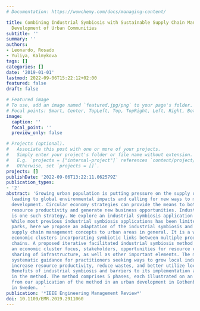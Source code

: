 ```yaml
---
# Documentation: https://wowchemy.com/docs/managing-content/

title: Combining Industrial Symbiosis with Sustainable Supply Chain Management for
  Development of Urban Communities
subtitle: ''
summary: ''
authors:
- Leonardo, Rosado
- Yuliya, Kalmykova
tags: []
categories: []
date: '2019-01-01'
lastmod: 2022-09-06T15:22:12+02:00
featured: false
draft: false

# Featured image
# To use, add an image named `featured.jpg/png` to your page's folder.
# Focal points: Smart, Center, TopLeft, Top, TopRight, Left, Right, BottomLeft, Bottom, BottomRight.
image:
  caption: ''
  focal_point: ''
  preview_only: false

# Projects (optional).
#   Associate this post with one or more of your projects.
#   Simply enter your project's folder or file name without extension.
#   E.g. `projects = ["internal-project"]` references `content/project/deep-learning/index.md`.
#   Otherwise, set `projects = []`.
projects: []
publishDate: '2022-09-06T13:22:11.062579Z'
publication_types:
- '2'
abstract: 'Growing urban population is putting pressure on the supply of natural resources
  leading to global environmental impacts and calling for new ways to manage urban
  development. Circular economy strategies can provide the means to both increase
  resource productivity and generate new business opportunities. Industrial symbiosis
  is one such strategy. We explore an industrial symbiosis application in this article.
  While most previous industrial symbiosis applications has been limited to eco-industrial
  parks, here we propose an adaptation of the industrial symbiosis and sustainable
  supply chain management concepts to urban areas in general. It is a way to develop
  economic clusters incorporating symbiotic links between multiple products supply
  chains. A proposed iterative facilitated industrial symbiosis method identifies
  an economic cluster focus, stakeholders, opportunities for resource exchange and
  sharing of infrastructure, as well as other important elements. The method provides
  systematic guidance for practitioners seeking ways to grow local industry and economy,
  increase resource productivity, reduce wastes, and better utilize local resources.
  Benefits of industrial symbiosis and barriers to its implementation are also identified
  in the method. The method comprises 5 phases, each illustrated on an example drawn
  from our application of the method in an urban development in Gothenburg, a city
  in Sweden.  '
publication: '*IEEE Engineering Management Review*'
doi: 10.1109/EMR.2019.2911060
---
```

